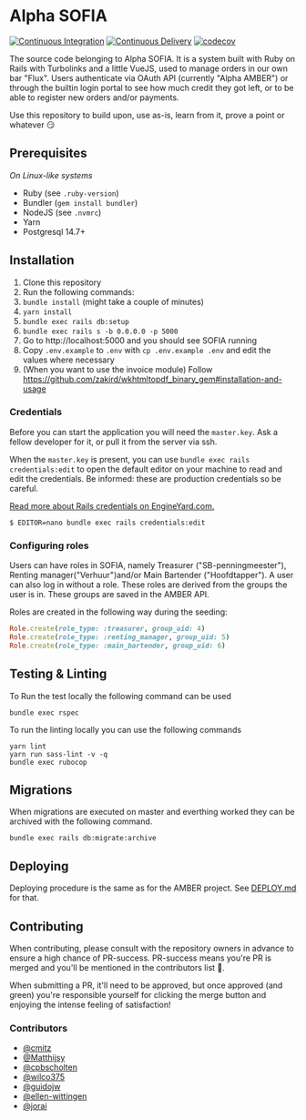 Alpha SOFIA
============

[![Continuous Integration](https://github.com/csvalpha/sofia/actions/workflows/continuous-integration.yml/badge.svg)](https://github.com/csvalpha/sofia/actions/workflows/continuous-integration.yml)
[![Continuous Delivery](https://github.com/csvalpha/sofia/actions/workflows/continuous-delivery.yml/badge.svg)](https://github.com/csvalpha/sofia/actions/workflows/continuous-delivery.yml)
[![codecov](https://codecov.io/github/csvalpha/sofia/graph/badge.svg?token=RGR5PARLD5)](https://codecov.io/github/csvalpha/sofia)

The source code belonging to Alpha SOFIA. It is a system built with Ruby on Rails with Turbolinks and a little VueJS, used to manage orders in our own bar "Flux". Users authenticate via OAuth API (currently "Alpha AMBER") or through the builtin login portal to see how much credit they got left, or to be able to register new orders and/or payments.

Use this repository to build upon, use as-is, learn from it, prove a point or whatever 😏

## Prerequisites

_On Linux-like systems_

- Ruby (see `.ruby-version`)
- Bundler (`gem install bundler`)
- NodeJS (see `.nvmrc`)
- Yarn
- Postgresql 14.7+

## Installation

1. Clone this repository
1. Run the following commands:
  1. `bundle install` (might take a couple of minutes)
  1. `yarn install`
  1. `bundle exec rails db:setup`
  1. `bundle exec rails s -b 0.0.0.0 -p 5000`
1. Go to http://localhost:5000 and you should see SOFIA running
1. Copy `.env.example` to `.env` with `cp .env.example .env` and edit the values where necessary
1. (When you want to use the invoice module) Follow https://github.com/zakird/wkhtmltopdf_binary_gem#installation-and-usage

### Credentials

Before you can start the application you will need the `master.key`. Ask a fellow developer for it, or pull it from the server via ssh.

When the `master.key` is present, you can use `bundle exec rails credentials:edit` to open the default editor on your machine to read and edit the credentials. Be informed: these are production credentials so be careful.

[Read more about Rails credentials on EngineYard.com.](https://www.engineyard.com/blog/rails-encrypted-credentials-on-rails-5.2)

```
$ EDITOR=nano bundle exec rails credentials:edit
```

### Configuring roles

Users can have roles in SOFIA, namely Treasurer ("SB-penningmeester"), Renting manager("Verhuur")and/or Main Bartender ("Hoofdtapper"). A user can also log in without a role. These roles are derived from the groups the user is in. These groups are saved in the AMBER API.

Roles are created in the following way during the seeding:

```ruby
Role.create(role_type: :treasurer, group_uid: 4)
Role.create(role_type: :renting_manager, group_uid: 5)
Role.create(role_type: :main_bartender, group_uid: 6)
```

## Testing & Linting

To Run the test locally the following command can be used 
```
bundle exec rspec
```

To run the linting locally you can use the following commands 
```
yarn lint
yarn run sass-lint -v -q
bundle exec rubocop
```
## Migrations 

When migrations are executed on master and everthing worked they can be archived with the following command.

    bundle exec rails db:migrate:archive

## Deploying

Deploying procedure is the same as for the AMBER project.
See [DEPLOY.md](https://github.com/csvalpha/amber-api/blob/master/DEPLOY.md) for that.

## Contributing

When contributing, please consult with the repository owners in advance to ensure a high chance of PR-success. PR-success means you're PR is merged and you'll be mentioned in the contributors list 🎉.

When submitting a PR, it'll need to be approved, but once approved (and green) you're responsible yourself for clicking the merge button and enjoying the intense feeling of satisfaction!

### Contributors

- [@cmitz](https://github.com/cmitz)
- [@Matthijsy](https://github.com/Matthijsy)
- [@cpbscholten](https://github.com/cpbscholten)
- [@wilco375](https://github.com/wilco375)
- [@guidojw](https://github.com/guidojw)
- [@ellen-wittingen](https://github.com/Ellen-Wittingen)
- [@jorai](https://github.com/lodewiges)
